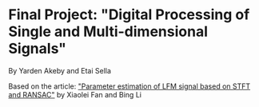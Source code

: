 # Final Project: "Digital Processing of Single and Multi-dimensional Signals"
By Yarden Akeby and Etai Sella

Based on the article: ["Parameter estimation of LFM signal based on STFT and RANSAC"](https://iopscience.iop.org/article/10.1088/1742-6596/1544/1/012102/pdf) by Xiaolei Fan and Bing Li


